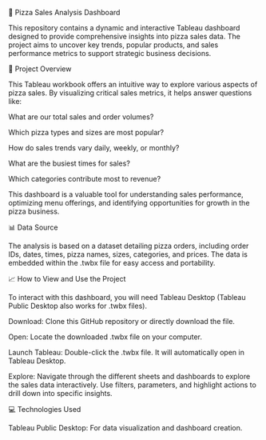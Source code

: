 🍕 Pizza Sales Analysis Dashboard 

This repository contains a dynamic and interactive Tableau dashboard designed to provide comprehensive insights into pizza sales data. The project aims to uncover key trends, popular products, and sales performance metrics to support strategic business decisions. 

 

🚀 Project Overview 

This Tableau workbook offers an intuitive way to explore various aspects of pizza sales. By visualizing critical sales metrics, it helps answer questions like: 

What are our total sales and order volumes? 

Which pizza types and sizes are most popular? 

How do sales trends vary daily, weekly, or monthly? 

What are the busiest times for sales? 

Which categories contribute most to revenue? 

This dashboard is a valuable tool for understanding sales performance, optimizing menu offerings, and identifying opportunities for growth in the pizza business. 

 

📊 Data Source 

The analysis is based on a  dataset detailing pizza orders, including order IDs, dates, times, pizza names, sizes, categories, and prices. The data is embedded within the .twbx file for easy access and portability. 

 

📈 How to View and Use the Project 

To interact with this dashboard, you will need Tableau Desktop (Tableau Public Desktop also works for .twbx files). 

Download: Clone this GitHub repository or directly download the file. 

Open: Locate the downloaded .twbx file on your computer. 

Launch Tableau: Double-click the .twbx file. It will automatically open in Tableau Desktop. 

Explore: Navigate through the different sheets and dashboards to explore the sales data interactively. Use filters, parameters, and highlight actions to drill down into specific insights. 

 

💻 Technologies Used 

Tableau Public Desktop: For data visualization and dashboard creation. 

 

 
